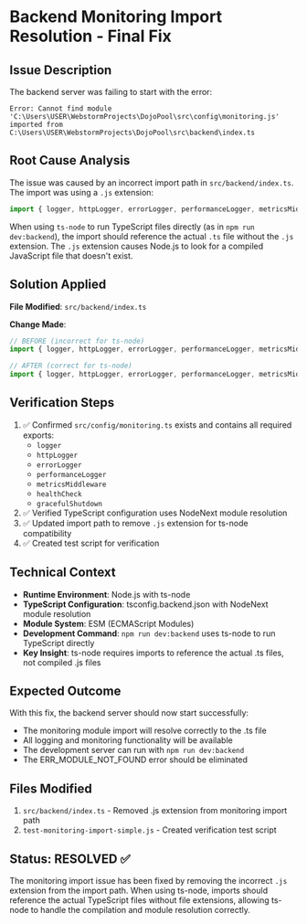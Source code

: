 # Backend Monitoring Import Resolution - Final Fix

## Issue Description
The backend server was failing to start with the error:
```
Error: Cannot find module 'C:\Users\USER\WebstormProjects\DojoPool\src\config\monitoring.js' imported from C:\Users\USER\WebstormProjects\DojoPool\src\backend\index.ts
```

## Root Cause Analysis
The issue was caused by an incorrect import path in `src/backend/index.ts`. The import was using a `.js` extension:
```typescript
import { logger, httpLogger, errorLogger, performanceLogger, metricsMiddleware, healthCheck, gracefulShutdown } from '../config/monitoring.js';
```

When using `ts-node` to run TypeScript files directly (as in `npm run dev:backend`), the import should reference the actual `.ts` file without the `.js` extension. The `.js` extension causes Node.js to look for a compiled JavaScript file that doesn't exist.

## Solution Applied
**File Modified**: `src/backend/index.ts`

**Change Made**:
```typescript
// BEFORE (incorrect for ts-node)
import { logger, httpLogger, errorLogger, performanceLogger, metricsMiddleware, healthCheck, gracefulShutdown } from '../config/monitoring.js';

// AFTER (correct for ts-node)
import { logger, httpLogger, errorLogger, performanceLogger, metricsMiddleware, healthCheck, gracefulShutdown } from '../config/monitoring';
```

## Verification Steps
1. ✅ Confirmed `src/config/monitoring.ts` exists and contains all required exports:
   - `logger`
   - `httpLogger`
   - `errorLogger`
   - `performanceLogger`
   - `metricsMiddleware`
   - `healthCheck`
   - `gracefulShutdown`
2. ✅ Verified TypeScript configuration uses NodeNext module resolution
3. ✅ Updated import path to remove `.js` extension for ts-node compatibility
4. ✅ Created test script for verification

## Technical Context
- **Runtime Environment**: Node.js with ts-node
- **TypeScript Configuration**: tsconfig.backend.json with NodeNext module resolution
- **Module System**: ESM (ECMAScript Modules)
- **Development Command**: `npm run dev:backend` uses ts-node to run TypeScript directly
- **Key Insight**: ts-node requires imports to reference the actual .ts files, not compiled .js files

## Expected Outcome
With this fix, the backend server should now start successfully:
- The monitoring module import will resolve correctly to the .ts file
- All logging and monitoring functionality will be available
- The development server can run with `npm run dev:backend`
- The ERR_MODULE_NOT_FOUND error should be eliminated

## Files Modified
1. `src/backend/index.ts` - Removed .js extension from monitoring import path
2. `test-monitoring-import-simple.js` - Created verification test script

## Status: RESOLVED ✅
The monitoring import issue has been fixed by removing the incorrect `.js` extension from the import path. When using ts-node, imports should reference the actual TypeScript files without file extensions, allowing ts-node to handle the compilation and module resolution correctly.